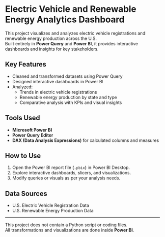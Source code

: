 # Electric Vehicle and Renewable Energy Analytics Dashboard

This project visualizes and analyzes electric vehicle registrations and renewable energy production across the U.S.  
Built entirely in **Power Query** and **Power BI**, it provides interactive dashboards and insights for key stakeholders.

## Key Features

- Cleaned and transformed datasets using Power Query
- Designed interactive dashboards in Power BI
- Analyzed:
  - Trends in electric vehicle registrations
  - Renewable energy production by state and type
  - Comparative analysis with KPIs and visual insights

## Tools Used

- **Microsoft Power BI**
- **Power Query Editor**
- **DAX (Data Analysis Expressions)** for calculated columns and measures

## How to Use

1. Open the Power BI report file (`.pbix`) in Power BI Desktop.
2. Explore interactive dashboards, slicers, and visualizations.
3. Modify queries or visuals as per your analysis needs.

## Data Sources

- U.S. Electric Vehicle Registration Data
- U.S. Renewable Energy Production Data

---

This project does not contain a Python script or coding files.  
All transformations and visualizations are done inside **Power BI**.
